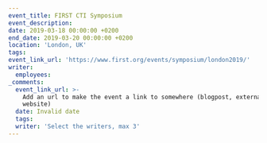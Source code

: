 ```yaml
---
event_title: FIRST CTI Symposium
event_description:
date: 2019-03-18 00:00:00 +0200
end_date: 2019-03-20 00:00:00 +0200
location: 'London, UK'
tags:
event_link_url: 'https://www.first.org/events/symposium/london2019/'
writer:
  employees:
_comments:
  event_link_url: >-
    Add an url to make the event a link to somewhere (blogpost, external
    website)
  date: Invalid date
  tags:
  writer: 'Select the writers, max 3'
---
```


